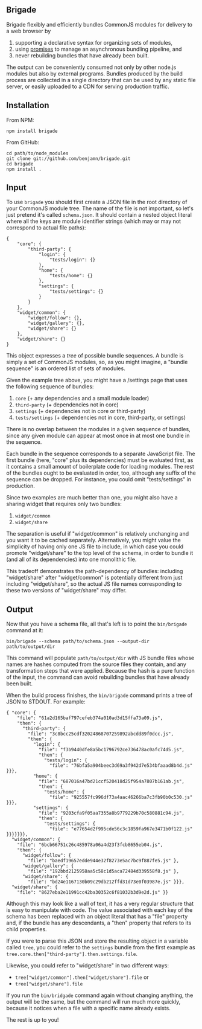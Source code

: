 Brigade
---
Brigade flexibly and efficiently bundles CommonJS modules for delivery to a web browser by

1. supporting a declarative syntax for organizing sets of modules,
2. using [promises](https://github.com/kriskowal/q) to manage an asynchronous bundling pipeline, and
3. never rebuilding bundles that have already been built.

The output can be conveniently consumed not only by other node.js modules but also by external programs. Bundles produced by the build process are collected in a single directory that can be used by any static file server, or easily uploaded to a CDN for serving production traffic.

Installation
---
From NPM:

    npm install brigade

From GitHub:

    cd path/to/node_modules
    git clone git://github.com/benjamn/brigade.git
    cd brigade
    npm install .

Input
---

To use `brigade` you should first create a JSON file in the root directory of your CommonJS module tree. The name of the file is not important, so let's just pretend it's called `schema.json`. It should contain a nested object literal where all the keys are module identifier strings (which may or may not correspond to actual file paths):

    {
        "core": {
            "third-party": {
                "login": {
                    "tests/login": {}
                },
                "home": {
                    "tests/home": {}
                },
                "settings": {
                    "tests/settings": {}
                }
            }
        },
        "widget/common": {
            "widget/follow": {},
            "widget/gallery": {},
            "widget/share": {}
        },
        "widget/share": {}
    }

This object expresses a *tree* of possible bundle sequences. A bundle is simply a set of CommonJS modules, so, as you might imagine, a "bundle sequence" is an ordered list of sets of modules.

Given the example tree above, you might have a /settings page that uses the following sequence of bundles:

1. `core`            (+ any dependencies and a small module loader)
2. `third-party`     (+ dependencies not in core)
3. `settings`        (+ dependencies not in core or third-party)
4. `tests/settings`  (+ dependencies not in core, third-party, or settings)

There is no overlap between the modules in a given sequence of bundles, since any given module can appear at most once in at most one bundle in the sequence.

Each bundle in the sequence corresponds to a separate JavaScript file. The first bundle (here, "core" plus its dependencies) must be evaluated first, as it contains a small amount of boilerplate code for loading modules. The rest of the bundles ought to be evaluated in order, too, although any suffix of the sequence can be dropped. For instance, you could omit "tests/settings" in production.

Since two examples are much better than one, you might also have a sharing widget that requires only two bundles:

1. `widget/common`
2. `widget/share`

The separation is useful if "widget/common" is relatively unchanging and you want it to be cached separately. Alternatively, you might value the simplicity of having only one JS file to include, in which case you could promote "widget/share" to the top level of the schema, in order to bundle it (and all of its dependencies) into one monolithic file.

This tradeoff demonstrates the path-dependency of bundles: including "widget/share" after "widget/common" is potentially different from just including "widget/share", so the actual JS file names corresponding to these two versions of "widget/share" may differ.

Output
---

Now that you have a schema file, all that's left is to point the `bin/brigade` command at it:

    bin/brigade --schema path/to/schema.json --output-dir path/to/output/dir

This command will populate `path/to/output/dir` with JS bundle files whose names are hashes computed from the source files they contain, and any transformation steps that were applied. Because the hash is a pure function of the input, the command can avoid rebuilding bundles that have already been built.

When the build process finishes, the `bin/brigade` command prints a tree of JSON to STDOUT. For example:

    { "core": {
        "file": "61a2d165baf797cefeb374a010ad3d15ffa73a09.js",
        "then": {
          "third-party": {
            "file": "3c8bcc25cdf32024868707259892abcdd89f0dcc.js",
            "then": {
              "login": {
                "file": "f3b9440dfe8a5bc1796792ce736478ac0afc74d5.js",
                "then": {
                  "tests/login": {
                    "file": "76bfa5a904beec3d69a3f942d7e534bfaaad8b4d.js" }}},
              "home": {
                "file": "687016a47bd21ccf520418d25f954a7807b161ab.js",
                "then": {
                  "tests/home": {
                    "file": "925557fc996df73a4aac46266ba7c3fb90b0c530.js" }}},
              "settings": {
                "file": "9203cfa9f05aa7355a8b9779229b70c580881c94.js",
                "then": {
                  "tests/settings": {
                    "file": "e77654d2f995cde56c3c1859fa967e3471b0f122.js" }}}}}}},
      "widget/common": {
        "file": "6bcb66751c26c485978a06a4d23f3fcb8655eb04.js",
        "then": {
          "widget/follow": {
            "file": "baedf19657edde944e32f8273e5ac7bc9f887fe5.js" },
          "widget/gallery": {
            "file": "192bbd2125958aa5c58c1d5aca72484d339558f8.js" },
          "widget/share": {
            "file": "bd24e1167130b09c29db212ffd31d73e0f03987e.js" }}},
      "widget/share": {
        "file": "8627eba2e11991cc42ba30352c6f81032b3d9e2d.js" }}

Although this may look like a wall of text, it has a very regular structure that is easy to manipulate with code. The value associated with each key of the schema has been replaced with an object literal that has a "file" property and, if the bundle has any descendants, a "then" property that refers to its child properties.

If you were to parse this JSON and store the resulting object in a variable called `tree`, you could refer to the `settings` bundle from the first example as `tree.core.then["third-party"].then.settings.file`.

Likewise, you could refer to "widget/share" in two different ways:

- `tree["widget/common"].then["widget/share"].file` or
- `tree["widget/share"].file`

If you run the `bin/bridgade` command again without changing anything, the output will be the same, but the command will run much more quickly, because it notices when a file with a specific name already exists.

The rest is up to you!

